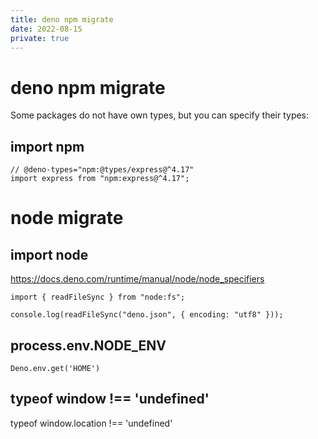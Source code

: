 ```yaml
---
title: deno npm migrate
date: 2022-08-15
private: true
---
```

# deno npm migrate
Some packages do not have own types, but you can specify their types:
## import npm

    // @deno-types="npm:@types/express@^4.17"
    import express from "npm:express@^4.17";

# node migrate
## import node
https://docs.deno.com/runtime/manual/node/node_specifiers

    import { readFileSync } from "node:fs";

    console.log(readFileSync("deno.json", { encoding: "utf8" }));

## process.env.NODE_ENV

    Deno.env.get('HOME')

## typeof window !== 'undefined'
typeof window.location !== 'undefined'
